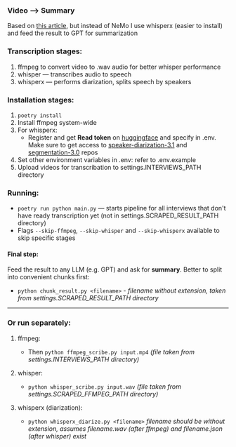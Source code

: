 ### Video —> Summary
Based on [this article](https://habr.com/ru/companies/alfa/articles/909498/), but instead of NeMo I use whisperx (easier to install) and feed the result to GPT for summarization

### Transcription stages:
1. ffmpeg to convert video to .wav audio for better whisper performance
2. whisper — transcribes audio to speech
3. whisperx — performs diarization, splits speech by speakers

### Installation stages:
1. `poetry install`
2. Install ffmpeg system-wide
3. For whisperx:
   - Register and get **Read token** on [huggingface](https://huggingface.co/settings/tokens) and specify in .env. Make sure to get access to [speaker-diarization-3.1](https://huggingface.co/pyannote/speaker-diarization-3.1) and [segmentation-3.0](https://huggingface.co/pyannote/segmentation-3.0) repos
4. Set other environment variables in .env: refer to .env.example
5. Upload videos for transcribation to settings.INTERVIEWS_PATH directory

### Running:
- `poetry run python main.py` — starts pipeline for all interviews that don't have ready transcription yet (not in settings.SCRAPED_RESULT_PATH directory)
- Flags `--skip-ffmpeg`, `--skip-whisper` and `--skip-whisperx` available to skip specific stages

#### Final step:
Feed the result to any LLM (e.g. GPT) and ask for **summary**. Better to split into convenient chunks first:
   - `python chunk_result.py <filename>` - *filename without extension, taken from settings.SCRAPED_RESULT_PATH directory*

---

### Or run separately:

1. ffmpeg:
   - Then `python ffmpeg_scribe.py input.mp4` *(file taken from settings.INTERVIEWS_PATH directory)*

2. whisper:
   - `python whisper_scribe.py input.wav` *(file taken from settings.SCRAPED_FFMPEG_PATH directory)*

3. whisperx (diarization):
   - `python whisperx_diarize.py <filename>` *filename should be without extension, assumes filename.wav (after ffmpeg) and filename.json (after whisper) exist*
